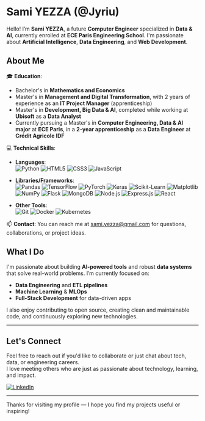 # Sami YEZZA (@Jyriu)

Hello! I’m **Sami YEZZA**, a future **Computer Engineer** specialized in **Data & AI**, currently enrolled at **ECE Paris Engineering School**. I'm passionate about **Artificial Intelligence**, **Data Engineering**, and **Web Development**.

## About Me

🎓 **Education**:
- Bachelor's in **Mathematics and Economics**
- Master's in **Management and Digital Transformation**, with 2 years of experience as an **IT Project Manager** (apprenticeship)
- Master's in **Development, Big Data & AI**, completed while working at **Ubisoft** as a **Data Analyst**
- Currently pursuing a Master's in **Computer Engineering, Data & AI major** at **ECE Paris**, in a **2-year apprenticeship** as a **Data Engineer** at **Crédit Agricole IDF**

💻 **Technical Skills**:

- **Languages**:  
  ![Python](https://img.shields.io/badge/Python-3776AB?style=flat-square&logo=python&logoColor=white) 
  ![HTML5](https://img.shields.io/badge/HTML5-E34F26?style=flat-square&logo=html5&logoColor=white)
  ![CSS3](https://img.shields.io/badge/CSS3-1572B6?style=flat-square&logo=css3&logoColor=white)
  ![JavaScript](https://img.shields.io/badge/JavaScript-F7DF1E?style=flat-square&logo=javascript&logoColor=black)

- **Libraries/Frameworks**:  
  ![Pandas](https://img.shields.io/badge/Pandas-150458?style=flat-square&logo=pandas&logoColor=white) 
  ![TensorFlow](https://img.shields.io/badge/TensorFlow-FF6F00?style=flat-square&logo=tensorflow&logoColor=white)
  ![PyTorch](https://img.shields.io/badge/PyTorch-EE4C2C?style=flat-square&logo=pytorch&logoColor=white) 
  ![Keras](https://img.shields.io/badge/Keras-D00000?style=flat-square&logo=keras&logoColor=white) 
  ![Scikit-Learn](https://img.shields.io/badge/scikit--learn-F7931E?style=flat-square&logo=scikit-learn&logoColor=white)
  ![Matplotlib](https://img.shields.io/badge/Matplotlib-003B57?style=flat-square&logo=matplotlib&logoColor=white)
  ![NumPy](https://img.shields.io/badge/NumPy-013243?style=flat-square&logo=numpy&logoColor=white)
  ![Flask](https://img.shields.io/badge/Flask-000000?style=flat-square&logo=flask&logoColor=white) 
  ![MongoDB](https://img.shields.io/badge/MongoDB-47A248?style=flat-square&logo=mongodb&logoColor=white)
  ![Node.js](https://img.shields.io/badge/Node.js-339933?style=flat-square&logo=node.js&logoColor=white) 
  ![Express.js](https://img.shields.io/badge/Express.js-000000?style=flat-square&logo=express&logoColor=white)
  ![React](https://img.shields.io/badge/React-61DAFB?style=flat-square&logo=react&logoColor=black)

- **Other Tools**:  
  ![Git](https://img.shields.io/badge/Git-F05032?style=flat-square&logo=git&logoColor=white)
  ![Docker](https://img.shields.io/badge/Docker-2496ED?style=flat-square&logo=docker&logoColor=white)
  ![Kubernetes](https://img.shields.io/badge/Kubernetes-326CE5?style=flat-square&logo=kubernetes&logoColor=white)

📫 **Contact**:
You can reach me at [sami.yezza@gmail.com](mailto:sami.yezza@gmail.com) for questions, collaborations, or project ideas.

## What I Do

I'm passionate about building **AI-powered tools** and robust **data systems** that solve real-world problems. I’m currently focused on:
- **Data Engineering** and **ETL pipelines**
- **Machine Learning** & **MLOps**
- **Full-Stack Development** for data-driven apps

I also enjoy contributing to open source, creating clean and maintainable code, and continuously exploring new technologies.

---

## Let's Connect

Feel free to reach out if you'd like to collaborate or just chat about tech, data, or engineering careers.  
I love meeting others who are just as passionate about technology, learning, and impact.

[![LinkedIn](https://img.shields.io/badge/LinkedIn-0077B5?style=flat-square&logo=linkedin&logoColor=white)](https://www.linkedin.com/in/sami-yezza/)

---

Thanks for visiting my profile — I hope you find my projects useful or inspiring!
